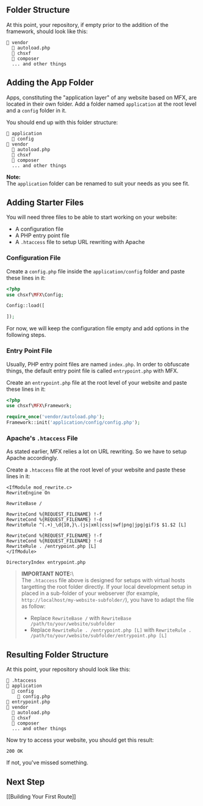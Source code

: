 ## Folder Structure

At this point, your repository, if empty prior to the addition of the framework, should look like this:

```
📁 vendor
  📄 autoload.php
  📁 chsxf
  📁 composer
  ... and other things
```

## Adding the App Folder

Apps, constituting the "application layer" of any website based on MFX, are located in their own folder. Add a folder named `application` at the root level and a `config` folder in it.

You should end up with this folder structure:

```
📁 application
  📁 config
📁 vendor
  📄 autoload.php
  📁 chsxf
  📁 composer
  ... and other things
```

**Note:**\
The `application` folder can be renamed to suit your needs as you see fit.

## Adding Starter Files

You will need three files to be able to start working on your website:

* A configuration file
* A PHP entry point file
* A `.htaccess` file to setup URL rewriting with Apache

### Configuration File

Create a `config.php` file inside the `application/config` folder and paste these lines in it:

```php
<?php
use chsxf\MFX\Config;

Config::load([

]);
```

For now, we will keep the configuration file empty and add options in the following steps.

### Entry Point File

Usually, PHP entry point files are named `index.php`. In order to obfuscate things, the default entry point file is called `entrypoint.php` with MFX.

Create an `entrypoint.php` file at the root level of your website and paste these lines in it:

```php
<?php
use chsxf\MFX\Framework;

require_once('vendor/autoload.php');
Framework::init('application/config/config.php');
```

### Apache's `.htaccess` File

As stated earlier, MFX relies a lot on URL rewriting. So we have to setup Apache accordingly.

Create a `.htaccess` file at the root level of your website and paste these lines in it:

```
<IfModule mod_rewrite.c>
RewriteEngine On

RewriteBase /

RewriteCond %{REQUEST_FILENAME} !-f
RewriteCond %{REQUEST_FILENAME} !-d
RewriteRule ^(.+)_\d{10,}\.(js|xml|css|swf|png|jpg|gif)$ $1.$2 [L]

RewriteCond %{REQUEST_FILENAME} !-f
RewriteCond %{REQUEST_FILENAME} !-d
RewriteRule . /entrypoint.php [L]
</IfModule>

DirectoryIndex entrypoint.php
```

> **IMPORTANT NOTE:**\  
> The `.htaccess` file above is designed for setups with virtual hosts targetting the root folder directly. If your local development setup in placed in a sub-folder of your webserver (for example, `http://localhost/my-website-subfolder/`), you have to adapt the file as follow:
> 
> * Replace `RewriteBase /`  with `RewriteBase /path/to/your/website/subfolder`
> * Replace `RewriteRule . /entrypoint.php [L]` with `RewriteRule . /path/to/your/website/subfolder/entrypoint.php [L]`

## Resulting Folder Structure

At this point, your repository should look like this:

```
📄 .htaccess
📁 application
  📁 config
    📄 config.php
📄 entrypoint.php
📁 vendor
  📄 autoload.php
  📁 chsxf
  📁 composer
  ... and other things
```

Now try to access your website, you should get this result:

```
200 OK
```

If not, you've missed something.

## Next Step

[[Building Your First Route]]
